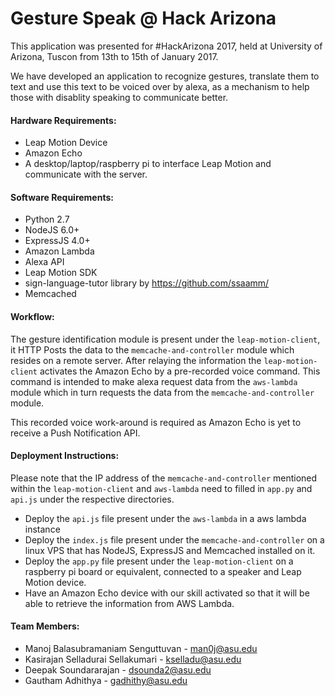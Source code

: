 # Gesture Speak @ Hack Arizona

This application was presented for #HackArizona 2017, held at University of Arizona, Tuscon from 13th to 15th of January 2017.

We have developed an application to recognize gestures, translate them to text and use this text to be voiced over by alexa, as a mechanism to help those with disablity speaking to communicate better.


#### Hardware Requirements:

* Leap Motion Device
* Amazon Echo
* A desktop/laptop/raspberry pi to interface Leap Motion and communicate with the server.

#### Software Requirements:

* Python 2.7
* NodeJS 6.0+
* ExpressJS 4.0+
* Amazon Lambda
* Alexa API
* Leap Motion SDK
* sign-language-tutor library by https://github.com/ssaamm/
* Memcached

#### Workflow:

The gesture identification module is present under the `leap-motion-client`, it HTTP Posts the data to the `memcache-and-controller` module which resides on a remote server. After relaying the information the `leap-motion-client` activates the Amazon Echo by a pre-recorded voice command. This command is intended to make alexa request data from the `aws-lambda` module which in turn requests the data from the `memcache-and-controller` module.

This recorded voice work-around is required as Amazon Echo is yet to receive a Push Notification API.


#### Deployment Instructions:

Please note that the IP address of the `memcache-and-controller` mentioned within the `leap-motion-client` and `aws-lambda` need to filled in `app.py` and `api.js` under the respective directories. 

* Deploy the `api.js` file present under the `aws-lambda` in a aws lambda instance
* Deploy the `index.js` file present under the `memcache-and-controller` on a linux VPS that has NodeJS, ExpressJS and Memcached installed on it.
* Deploy the `app.py` file present under the `leap-motion-client` on a raspberry pi board or equivalent, connected to a speaker and Leap Motion device.
* Have an Amazon Echo device with our skill activated so that it will be able to retrieve the information from AWS Lambda.


#### Team Members:

* Manoj Balasubramaniam Senguttuvan - man0j@asu.edu
* Kasirajan Selladurai Sellakumari - kselladu@asu.edu
* Deepak Soundararajan - dsounda2@asu.edu
* Gautham Adhithya - gadhithy@asu.edu
